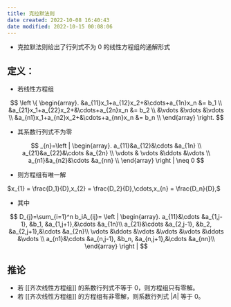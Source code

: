 ```yaml
---
title: 克拉默法则
date created: 2022-10-08 16:40:43
date modified: 2022-10-15 00:08:06
---
```


- 克拉默法则给出了行列式不为 0 的线性方程组的通解形式

## 定义：

- 若线性方程组

$$
\left \{ \begin{array}.
 &a_{11}x_1+a_{12}x_2+&\cdots+a_{1n}x_n &= b_1 \\ &a_{21}x_1+a_{22}x_2+&\cdots+a_{2n}x_n &= b_2 \\
 &\vdots &\vdots &\vdots \\
 &a_{n1}x_1+a_{n2}x_2+&\cdots+a_{nn}x_n &= b_n \\
\end{array}
\right.
$$

- 其系数行列式不为零

$$
_{n}=\left | \begin{array}.
a_{11}&a_{12}&\cdots &a_{1n} \\ a_{21}&a_{22}&\cdots &a_{2n} \\
 \vdots & \vdots &\ddots &\vdots \\
a_{n1}&a_{n2}&\cdots &a_{nn} \\
\end{array}
\right | \neq 0
$$

- 则方程组有唯一解

$x_{1} = \frac{D_1}{D},x_{2} = \frac{D_2}{D},\cdots,x_{n} = \frac{D_n}{D},$

- 其中

$$
D_{j}=\sum_{i=1}^n b_iA_{ij}=
\left | \begin{array}.
a_{11}&\cdots &a_{1,j-1}, &b_1, &a_{1,j+1},&\cdots &a_{1n}\\
a_{21}&\cdots &a_{2,j-1}, &b_2, &a_{2,j+1},&\cdots &a_{2n}\\
\vdots &\ddots &\vdots &\vdots &\vdots &\ddots &\vdots \\
a_{n1}&\cdots &a_{n,j-1}, &b_n, &a_{n,j+1},&\cdots &a_{nn}\\
\end{array}
\right |
$$

## 推论

- 若 [[齐次线性方程组]] 的系数行列式不等于 0，则方程组只有零解。
- 若 [[齐次线性方程组]] 的方程组有非零解，则系数行列式 $|A|$ 等于 0。
